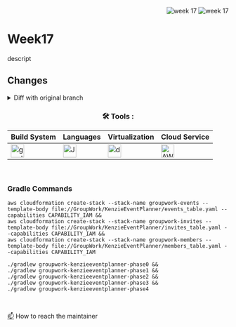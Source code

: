 <div align="right">
 
![week 17](https://img.shields.io/github/actions/workflow/status/Kyle-Gortych-Kenzie-Group-Work-T3/week17/main.yml?label=main) ![week 17](https://img.shields.io/github/actions/workflow/status/Kyle-Gortych-Kenzie-Group-Work-T3/week17/original.yml?label=original)

</div>

# Week17

descript

## Changes
<details>
<summary>Diff with original branch</summary>

<details>
<summary>blank.java</summary>
 
```diff
blank
```
</details>

</details>

<div align="center">
 
### :hammer_and_wrench: Tools :

| Build System | Languages | Virtualization | Cloud Service |
| ------------ | --------- | -------------- | ------------- |
| <img src="https://img.shields.io/badge/Gradle-white?style=plastic&logo=gradle&logoColor=black" title="gradle" alt="gradle" height="30"/> | <img src="https://custom-icon-badges.demolab.com/badge/Java-white.svg?&sytle=plastic&logo=java" title="Java" alt="Java" height="30"/> | <img src="https://img.shields.io/badge/Docker-white?style=plastic&logo=docker&logoColor=blue" title="docker" alt="docker" height="30"/> | <img src="https://img.shields.io/badge/AWS-white?style=plastic&logo=amazon-aws&logoColor=black" title="AWS" alt="AWS" height="30"/> |
</div>
<br>


### Gradle Commands 

```console
aws cloudformation create-stack --stack-name groupwork-events --template-body file://GroupWork/KenzieEventPlanner/events_table.yaml --capabilities CAPABILITY_IAM &&
aws cloudformation create-stack --stack-name groupwork-invites --template-body file://GroupWork/KenzieEventPlanner/invites_table.yaml --capabilities CAPABILITY_IAM &&
aws cloudformation create-stack --stack-name groupwork-members --template-body file://GroupWork/KenzieEventPlanner/members_table.yaml --capabilities CAPABILITY_IAM

./gradlew groupwork-kenzieeventplanner-phase0 &&
./gradlew groupwork-kenzieeventplanner-phase1 &&
./gradlew groupwork-kenzieeventplanner-phase2 &&
./gradlew groupwork-kenzieeventplanner-phase3 &&
./gradlew groupwork-kenzieeventplanner-phase4
```
<br>

<a href="your-gmail-link?">:mailbox:</a> How to reach the maintainer
